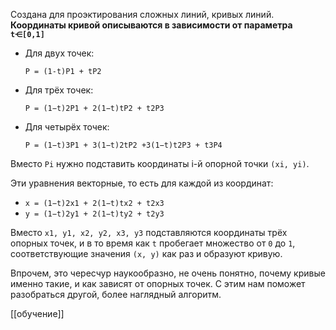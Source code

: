 Создана для проэктирования сложных линий, кривых линий.
**Координаты кривой описываются в зависимости от параметра `t⋲[0,1]`**

-   Для двух точек:
    
    `P = (1-t)P1 + tP2`
    
-   Для трёх точек:
    
    `P = (1−t)2P1 + 2(1−t)tP2 + t2P3`
    
-   Для четырёх точек:
    
    `P = (1−t)3P1 + 3(1−t)2tP2 +3(1−t)t2P3 + t3P4`
    

Вместо `Pi` нужно подставить координаты i-й опорной точки `(xi, yi)`.

Эти уравнения векторные, то есть для каждой из координат:

-   `x = (1−t)2x1 + 2(1−t)tx2 + t2x3`
-   `y = (1−t)2y1 + 2(1−t)ty2 + t2y3`

Вместо `x1, y1, x2, y2, x3, y3` подставляются координаты трёх опорных точек, и в то время как `t` пробегает множество от `0` до `1`, соответствующие значения `(x, y)` как раз и образуют кривую.

Впрочем, это чересчур наукообразно, не очень понятно, почему кривые именно такие, и как зависят от опорных точек. С этим нам поможет разобраться другой, более наглядный алгоритм.

[[обучение]]